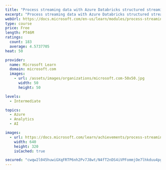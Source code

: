 ```yaml
---
title: "Process streaming data with Azure Databricks structured streaming"
excerpt: "Process streaming data with Azure Databricks structured streaming"
webUrl: https://docs.microsoft.com/en-us/learn/modules/process-streaming-data-azure-databricks-structured-streaming/
type: course
price: Free
length: PT46M
ratings:
  count: 183
  average: 4.5737705
heat: 50

provider:
  name: Microsoft Learn
  domain: microsoft.com
  images:
    - url: /assets/images/organizations/microsoft.com-50x50.jpg
      width: 50
      height: 50

levels:
  - Intermediate

topics:
  - Azure
  - Analytics
  - AI

images:
  - url: https://docs.microsoft.com/learn/achievements/process-streaming-data-azure-databricks-structured-streaming-social.png
    width: 640
    height: 320
    isCached: true

secured: "cwqw2l045huwiGXqFRTP6nh2Pv7J8wt/N4fT2nDS4iVPFommjOe7lhkduu4pgv8/9z/XX6thsV+o4Cl2oaFUJCx9QZ+oUyvFquGXXWj9PuaVplLUTpUSkrkC63b2wi8w+25otsuBhwxM/F0uNfTSSLb5ZrVcx1kvXytTZ3xh7mkpHTFqbRNLm6fKo6RBydYkKiMYsDsRXvMLoyD0pDqzJeEEvaR+nfnE3aDo/xNAT1pYl7usFju56AUixWgAT+ji8xungIej6u0GntHd/qu/6h8rIBh+GFj1nEoXFMPbvv9RvyS7GmY6lz/LqFkwRpRceoj8dauGYvTE4n1syNHfXY/luDO+Eo363c6njXFQR68SDuk9tuzRwEqLPVhxMjJsjkgbcSjCTnlrJ0mw1UkrEt7YLg25WmSP65F/fdtSR4s=;lAevJRgPuVc+2NqBySjn7Q=="
---
```


